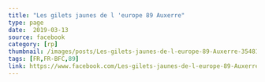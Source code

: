 ```yaml
---
title: "Les gilets jaunes de l 'europe 89 Auxerre"
type: page
date:  2019-03-13
source: facebook
category: [rp]
thumbnail: /images/posts/Les-gilets-jaunes-de-l-europe-89-Auxerre-354810158674027.jpg
tags: [FR,FR-BFC,89]
link: https://www.facebook.com/Les-gilets-jaunes-de-l-europe-89-Auxerre-354810158674027/
---
```


